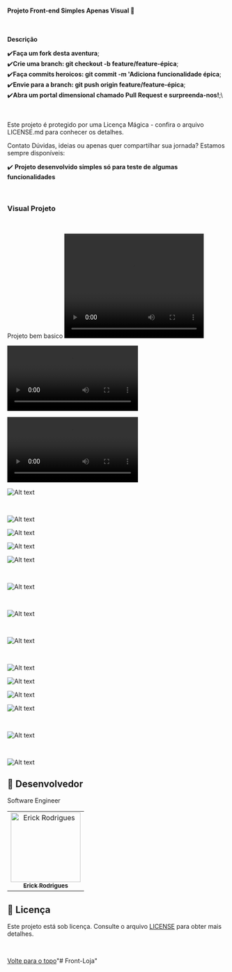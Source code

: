 #### Projeto Front-end Simples Apenas Visual 🚀

<br>

**Descrição**

:heavy_check_mark:**Faça um fork desta aventura**;\
:heavy_check_mark:**Crie uma branch: git checkout -b feature/feature-épica**;\
:heavy_check_mark:**Faça commits heroicos: git commit -m 'Adiciona funcionalidade épica**;\
:heavy_check_mark:**Envie para a branch: git push origin feature/feature-épica**;\
:heavy_check_mark:**Abra um portal dimensional chamado Pull Request e surpreenda-nos!**;\

<br>



Este projeto é protegido por uma Licença Mágica - confira o arquivo LICENSE.md para conhecer os detalhes.

Contato
Dúvidas, ideias ou apenas quer compartilhar sua jornada? Estamos sempre disponíveis:

:heavy_check_mark: **Projeto desenvolvido simples só para teste de algumas funcionalidades**

<BR>

### Visual Projeto
<br>

Projeto bem basico 
<video width="320" height="240" controls>
  <source src="SI.mp4" type="video/mp4">
</video>

<video src="/SI.mp4" controls title="Title">Projeto</video>
<br>

![Veja o vídeo](/SI.mp4)


![Alt text](/images/home.png)

<br>

![Alt text](/images/home1.png)
<br>

![Alt text](/images/home2.png)
<br>

![Alt text](/images/home3.png)
<br>

![Alt text](/images/home4.png)

<br>

 ![Alt text](/images/cadeira.png)

 <br>

 ![Alt text](/images/compra2.png)

 <br>

 ![Alt text](/images/cadeira2.png)

 <br>

![Alt text](/images/confira.png)
<br>


 ![Alt text](/images/carrinhor.png)
 <br>


 ![Alt text](/images/carrinhor2.png)
 <br>

 ![Alt text](/images/carrinhototal.png)

<br>

![Alt text](/images/compraconfira.png)

<br>

![Alt text](/images/Obrigado.png)

## 🤝 Desenvolvedor

Software Engineer

<table>
  <tr>
    <td align="center">
      <a href="#">
        <img src="https://avatars.githubusercontent.com/u/109317442?v=4" width="160px;" alt="Erick Rodrigues"/><br>
        <sub>
          <b>Erick Rodrigues</b>
        </sub>
      </a>
    </td>
  </tr>
</table>

## 📝 Licença

Este projeto está sob licença. Consulte o arquivo [LICENSE](LICENSE) para obter mais detalhes.

&#xa0;



<a href="#top">Volte para o topo</a>"# Front-Loja" 
